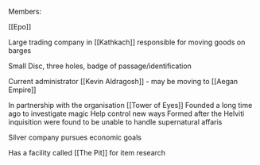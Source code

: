 Members:

[[Epo]]

Large trading company in [[Kathkach]] responsible for moving goods on barges

Small Disc, three holes, badge of passage/identification

Current administrator 
	[[Kevin Aldragosh]] - may be moving to [[Aegan Empire]]


In partnership with the organisation [[Tower of Eyes]]
Founded a long time ago to investigate magic
Help control new ways
Formed after the Helviti inquisition were found to be unable to handle supernatural affaris

Silver company pursues economic goals






Has a facility called [[The Pit]] for item research




